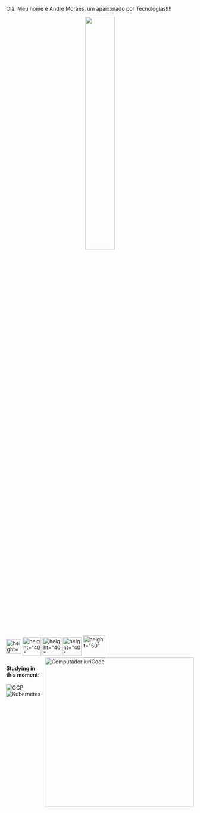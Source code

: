 Olá, Meu nome é Andre Moraes, um apaixonado por Tecnologias!!!!

<div  align="center" style="margin-bottom:100px">
<img width=40% align="center" src="https://github-readme-stats-git-main-rafaelalexandrino.vercel.app/api/top-langs/?username=andreasmora&show_icons=true&theme=radical&layout=compact" />
</div>


<div>
  <img align="center" alt= height="30" width="40" <img src="https://cdn.jsdelivr.net/gh/devicons/devicon@latest/icons/amazonwebservices/amazonwebservices-plain-wordmark.svg" />
  <img align="center" alt= height="40" width="50" <img src="https://cdn.jsdelivr.net/gh/devicons/devicon@latest/icons/jupyter/jupyter-original-wordmark.svg" />
  <img align="center" alt= height="40" width="50" <img src="https://cdn.jsdelivr.net/gh/devicons/devicon@latest/icons/pycharm/pycharm-original.svg" />
  <img align="center" alt= height="40" width="50" <img src="https://cdn.jsdelivr.net/gh/devicons/devicon@latest/icons/python/python-original-wordmark.svg" />
  <img align="center" alt= height="50" width="60" <img src="https://cdn.jsdelivr.net/gh/devicons/devicon@latest/icons/mysql/mysql-original-wordmark.svg" />
  
          
           
<img src="https://raw.githubusercontent.com/MicaelliMedeiros/micaellimedeiros/master/image/computer-illustration.png" min-width="400px" max-width="400px" width="400px" align="right" alt="Computador iuriCode">
</div>

 #### Studying in this moment:

![GCP](https://img.shields.io/badge/Pycharm_IDEA-000000.svg?style=for-the-badge&logo=pycharm-idea&logoColor=white)&nbsp;
![Kubernetes](https://img.shields.io/badge/Python-ED8B00?style=for-the-badge&logo=openjdk&logoColor=white)&nbsp;
 &nbsp;
 &nbsp;
 
